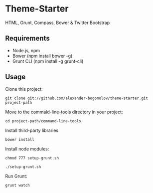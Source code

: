 # Theme-Starter

HTML, Grunt, Compass, Bower &amp; Twitter Bootstrap

## Requirements
* Node.js, npm
* Bower (npm install bower -g)
* Grunt CLI (npm install -g grunt-cli)


## Usage

Clone this project:

```git clone git://github.com/alexander-bogomolov/theme-starter.git project-path```

Move to the commald-line-tools directory in your project:

```cd project-path/command-line-tools```

Install third-party libraries

```bower install```

Install node modules:

```chmod 777 setup-grunt.sh```

```./setup-grunt.sh```

Run Grunt:

```grunt watch```